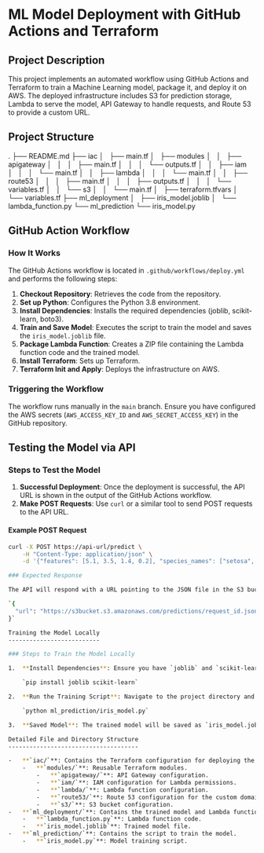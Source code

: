 # ML Model Deployment with GitHub Actions and Terraform

## Project Description

This project implements an automated workflow using GitHub Actions and Terraform to train a Machine Learning model, package it, and deploy it on AWS. The deployed infrastructure includes S3 for prediction storage, Lambda to serve the model, API Gateway to handle requests, and Route 53 to provide a custom URL.

## Project Structure

.
├── README.md
├── iac
│   ├── main.tf
│   ├── modules
│   │   ├── apigateway
│   │   │   ├── main.tf
│   │   │   └── outputs.tf
│   │   ├── iam
│   │   │   └── main.tf
│   │   ├── lambda
│   │   │   └── main.tf
│   │   ├── route53
│   │   │   ├── main.tf
│   │   │   ├── outputs.tf
│   │   │   └── variables.tf
│   │   └── s3
│   │       └── main.tf
│   ├── terraform.tfvars
│   └── variables.tf
├── ml_deployment
│   ├── iris_model.joblib
│   └── lambda_function.py
└── ml_prediction
    └── iris_model.py


## GitHub Action Workflow

### How It Works

The GitHub Actions workflow is located in `.github/workflows/deploy.yml` and performs the following steps:

1. **Checkout Repository**: Retrieves the code from the repository.
2. **Set up Python**: Configures the Python 3.8 environment.
3. **Install Dependencies**: Installs the required dependencies (joblib, scikit-learn, boto3).
4. **Train and Save Model**: Executes the script to train the model and saves the `iris_model.joblib` file.
5. **Package Lambda Function**: Creates a ZIP file containing the Lambda function code and the trained model.
6. **Install Terraform**: Sets up Terraform.
7. **Terraform Init and Apply**: Deploys the infrastructure on AWS.

### Triggering the Workflow

The workflow runs manually in the `main` branch. Ensure you have configured the AWS secrets (`AWS_ACCESS_KEY_ID` and `AWS_SECRET_ACCESS_KEY`) in the GitHub repository.

## Testing the Model via API

### Steps to Test the Model

1. **Successful Deployment**: Once the deployment is successful, the API URL is shown in the output of the GitHub Actions workflow.
2. **Make POST Requests**: Use `curl` or a similar tool to send POST requests to the API URL.

#### Example POST Request

```sh
curl -X POST https://api-url/predict \
    -H "Content-Type: application/json" \
    -d '{"features": [5.1, 3.5, 1.4, 0.2], "species_names": ["setosa", "versicolor", "virginica"]}'

### Expected Response

The API will respond with a URL pointing to the JSON file in the S3 bucket containing the prediction:

`{
  "url": "https://s3bucket.s3.amazonaws.com/predictions/request_id.json"
}`

Training the Model Locally
--------------------------

### Steps to Train the Model Locally

1.  **Install Dependencies**: Ensure you have `joblib` and `scikit-learn` installed. You can install them with pip:

    `pip install joblib scikit-learn`

2.  **Run the Training Script**: Navigate to the project directory and execute the training script:

    `python ml_prediction/iris_model.py`

3.  **Saved Model**: The trained model will be saved as `iris_model.joblib` in the `ml_deployment` directory.

Detailed File and Directory Structure
-------------------------------------

-   **`iac/`**: Contains the Terraform configuration for deploying the infrastructure.
    -   **`modules/`**: Reusable Terraform modules.
        -   **`apigateway/`**: API Gateway configuration.
        -   **`iam/`**: IAM configuration for Lambda permissions.
        -   **`lambda/`**: Lambda function configuration.
        -   **`route53/`**: Route 53 configuration for the custom domain.
        -   **`s3/`**: S3 bucket configuration.
-   **`ml_deployment/`**: Contains the trained model and Lambda function code.
    -   **`lambda_function.py`**: Lambda function code.
    -   **`iris_model.joblib`**: Trained model file.
-   **`ml_prediction/`**: Contains the script to train the model.
    -   **`iris_model.py`**: Model training script.
